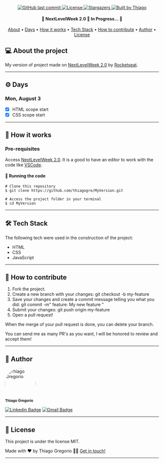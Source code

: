 <p align="center">
  <a href="https://github.com/thiagogre/MyVersion/commits/master">
    <img alt="GitHub last commit" src="https://img.shields.io/github/last-commit/thiagogre/MyVersion">
  </a>
  <a href="https://github.com/thiagogre/MyVersion/blob/master/LICENSE">  
   <img alt="License" src="https://img.shields.io/badge/license-MIT-brightgreen">
  </a>
   <a href="https://github.com/thiagogre/MyVersion/stargazers">
    <img alt="Stargazers" src="https://img.shields.io/github/stars/thiagogre/MyVersion?style=social">
  </a>

  <a href="https://www.linkedin.com/in/thiago-gregório-4b1a331a3/">
    <img alt="Built by Thiago" src="https://img.shields.io/badge/built%20by-Thiago%20Gregorio-%237519C1">
  </a>
</p>

<h4 align="center"> 
	🚧 NextLevelWeek 2.0 🚧 In Progress... 🚀
</h4>

<p align="center">
 <a href="#-about-the-project">About</a> •
 <a href="#%EF%B8%8F-Days">Days</a> •
 <a href="#-how-it-works">How it works</a> • 
 <a href="#-tech-stack">Tech Stack</a> • 
 <a href="#-how-to-contribute">How to contribute</a> • 
 <a href="#-author">Author</a> • 
 <a href="#user-content--license">License</a>
</p>


## 💻 About the project

My version of project made on [NextLevelWeek 2.0](https://nextlevelweek.com/inscricao/2)
by [Rocketseat](https://rocketseat.com.br/). 

---

## ⚙️ Days

### Mon, August 3

- [x] HTML scope start
- [x] CSS scope start

---

## 🚀 How it works

### Pre-requisites

Access [NextLevelWeek 2.0](https://nextlevelweek.com/inscricao/2). It is a good to have an editor to work with the code like [VSCode](https://code.visualstudio.com/).


#### 🧭 Running the code

```
# Clone this repository
$ git clone https://github.com/thiagogre/MyVersion.git

# Access the project folder in your terminal
$ cd MyVersion
```
---

## 🛠 Tech Stack

The following tech were used in the construction of the project:

-   HTML
-   CSS
-   JavaScript

---

## 💪 How to contribute

1. Fork the project.
2. Create a new branch with your changes: git checkout -b my-feature
3. Save your changes and create a commit message telling you what you did: git commit -m" feature: My new feature "
4. Submit your changes: git push origin my-feature
5. Open a pull request!

When the merge of your pull request is done, you can delete your branch.

You can send me as many PR's as you want, I will be honored to review and accept them!

---

## 🦸 Author


 <img style="border-radius: 50%;" src="https://avatars0.githubusercontent.com/u/66977846?s=400&u=bf215d9d41feee6c46c7edb210c8e2b26e9659a0&v=4" width="100px;" alt="Thiago Gregorio"/>
 <br />
 <sub><b>Thiago Gregorio</b></sub>
 <br />

[![Linkedin Badge](https://img.shields.io/badge/-Thiago-blue?style=flat-square&logo=Linkedin&logoColor=white&link=https://www.linkedin.com/in/thiago-gregório-4b1a331a3/)](https://www.linkedin.com/in/thiago-gregório-4b1a331a3/) 
[![Gmail Badge](https://img.shields.io/badge/-thiagoluiz_16@hotmail.com-c14438?style=flat-square&logo=Gmail&logoColor=white&link=mailto:thiagoluiz_16@hotmail.com)](mailto:thiagoluiz_16@hotmail.com)

---

## 📝 License

This project is under the license MIT.

Made with ❤️ by Thiago Gregorio 👋🏽 [Get in touch!](https://www.linkedin.com/in/thiago-gregório-4b1a331a3)

---
